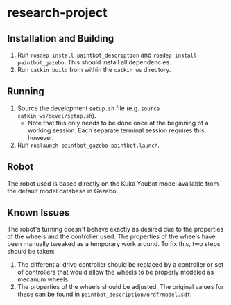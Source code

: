 # research-project

## Installation and Building
1. Run `rosdep install paintbot_description` and `rosdep install paintbot_gazebo`. This should install all dependencies.
2. Run `catkin build` from within the `catkin_ws` directory.

## Running
1. Source the development `setup.sh` file (e.g. `source catkin_ws/devel/setup.sh`).
    * Note that this only needs to be done once at the beginning of a working session. Each separate terminal session requires this, however.
2. Run `roslaunch paintbot_gazebo paintbot.launch`.

## Robot
The robot used is based directly on the Kuka Youbot model available from the default model database in Gazebo.

## Known Issues
The robot's turning doesn't behave exactly as desired due to the properties of the wheels and the controller used. The properties of the wheels have been manually tweaked as a temporary work around. To fix this, two steps should be taken:
1. The differential drive controller should be replaced by a controller or set of controllers that would allow the wheels to be properly modeled as mecanum wheels.
2. The properties of the wheels should be adjusted. The original values for these can be found in `paintbot_description/urdf/model.sdf`.
